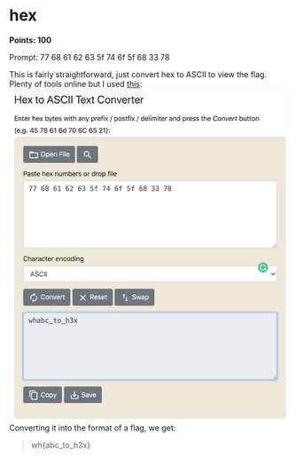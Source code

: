 # hex
**Points: 100**

Prompt: 77 68 61 62 63 5f 74 6f 5f 68 33 78

This is fairly straightforward, just convert hex to ASCII to view the flag.
Plenty of tools online but I used [this](https://www.rapidtables.com/convert/number/hex-to-ascii.html):
![Flag](flag.png)
Converting it into the format of a flag, we get:
> wh{abc_to_h3x}
